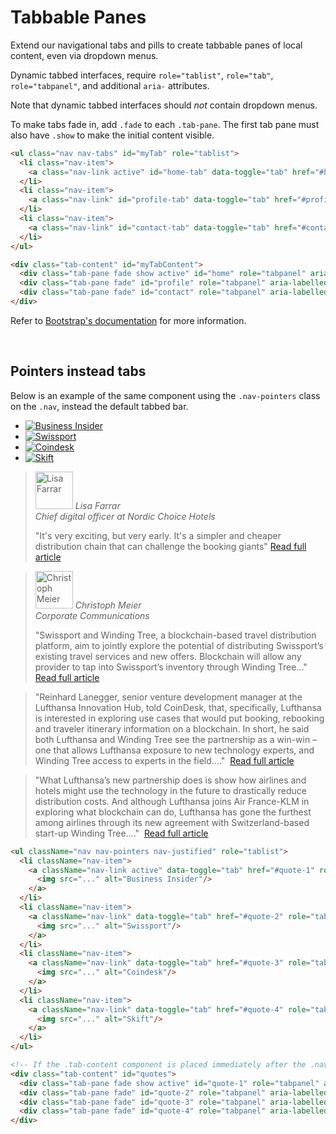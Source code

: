 # Tabbable Panes

<p class="lead">Extend our navigational tabs and pills to create tabbable panes of local content, even via dropdown menus.</p>

Dynamic tabbed interfaces, require `role="tablist"`, `role="tab"`, `role="tabpanel"`, and additional `aria-` attributes.

Note that dynamic tabbed interfaces should _not_ contain dropdown menus.

To make tabs fade in, add `.fade` to each `.tab-pane`. The first tab pane must also have `.show` to make the initial content visible.

<!-- STORY -->

```html
<ul class="nav nav-tabs" id="myTab" role="tablist">
  <li class="nav-item">
    <a class="nav-link active" id="home-tab" data-toggle="tab" href="#home" role="tab" aria-controls="home" aria-selected="true">Home</a>
  </li>
  <li class="nav-item">
    <a class="nav-link" id="profile-tab" data-toggle="tab" href="#profile" role="tab" aria-controls="profile" aria-selected="false">Profile</a>
  </li>
  <li class="nav-item">
    <a class="nav-link" id="contact-tab" data-toggle="tab" href="#contact" role="tab" aria-controls="contact" aria-selected="false">Contact</a>
  </li>
</ul>

<div class="tab-content" id="myTabContent">
  <div class="tab-pane fade show active" id="home" role="tabpanel" aria-labelledby="home-tab">...</div>
  <div class="tab-pane fade" id="profile" role="tabpanel" aria-labelledby="profile-tab">...</div>
  <div class="tab-pane fade" id="contact" role="tabpanel" aria-labelledby="contact-tab">...</div>
</div>
```

Refer to [Bootstrap's documentation](https://getbootstrap.com/docs/4.0/components/navs/#javascript-behavior) for more information.

<br/>

## Pointers instead tabs

Below is an example of the same component using the `.nav-pointers` class on the `.nav`, instead the default tabbed bar.


<div class="doc-preview mb-0">

  <ul class="nav nav-pointers mb-0 pl-0 nav-justified" role="tablist">
    <li class="nav-item">
      <a class="nav-link active" data-toggle="tab" href="#quote-1" role="tab" aria-selected="true">
        <img src="https://windingtree.com/assets/img/in-the-press/quotes/businessinsider.png" alt="Business Insider"/>
      </a>
    </li>
    <li class="nav-item">
      <a class="nav-link" data-toggle="tab" href="#quote-2" role="tab" aria-selected="false">
        <img src="https://windingtree.com/assets/img/in-the-press/quotes/Swissport.png" alt="Swissport"/>
      </a>
    </li>
    <li class="nav-item">
      <a class="nav-link" data-toggle="tab" href="#quote-3" role="tab" aria-selected="false">
        <img src="https://windingtree.com/assets/img/in-the-press/quotes/coindesk.png" alt="Coindesk"/>
      </a>
    </li>
    <li class="nav-item">
      <a class="nav-link" data-toggle="tab" href="#quote-4" role="tab" aria-selected="false">
        <img src="https://windingtree.com/assets/img/in-the-press/quotes/skift.svg" alt="Skift"/>
      </a>
    </li>
  </ul>

  <div class="tab-content block-shadow px-2 py-3 bg-white">
    <div class="tab-pane fade show active" id="quote-1" role="tabpanel">
      <blockquote class="blockquote blockquote--alt text-center text-md-left">
        <footer class="blockquote-footer media flex-column flex-md-row align-items-center mb-1">
          <img class="mb-1 mb-md-0 mr-md-1 rounded-circle" src="https://windingtree.com/assets/img/in-the-press/quotes/avatars/lisa-farrar.jpg" width="60" height="60" alt="Lisa Farrar"/>
          <cite class="media-body">
            Lisa Farrar
            <br/>
            Chief digital officer at Nordic Choice Hotels
          </cite>
        </footer>
        <p class="d-flex flex-column align-items-center d-md-block">
          "It's very exciting, but very early. It's a simpler and cheaper distribution chain that can challenge the booking giants"
          <a href="http://nordic.businessinsider.com/a-norwegian-hotel-billionaire-wants-to-use-blockchain-to-cut-out-expedia--/" class="mt-1 mt-md-0 border-bottom">
            Read full article
          </a>
        </p>
      </blockquote>
    </div>
    <div class="tab-pane fade " id="quote-2" role="tabpanel">
      <blockquote class="blockquote blockquote--alt text-center text-md-left">
        <footer class="blockquote-footer media flex-column flex-md-row align-items-center mb-1">
          <img class="mb-1 mb-md-0 mr-md-1 rounded-circle" src="https://windingtree.com/assets/img/in-the-press/quotes/avatars/Christoph-Meier.jpg" width="60" height="60" alt="Christoph Meier"/>
          <cite class="media-body">
            Christoph Meier
            <br/>
            Corporate Communications
          </cite>
          </footer>
          <p class="d-flex flex-column align-items-center d-md-block">
            "Swissport and Winding Tree, a blockchain-based travel distribution platform, aim to jointly explore the potential of distributing Swissport’s existing travel services and new offers. Blockchain will allow any provider to tap into Swissport’s inventory through Winding Tree..."
            <a href="http://www.swissport.com/nc/news-media-center/news-detail/article/swissport-signs-letters-of-intent-with-two-blockchain-technology-start-ups/" class="mt-1 mt-md-0 border-bottom">
              Read full article
            </a>
          </p>
        </blockquote>
      </div>
      <div class="tab-pane fade " id="quote-3" role="tabpanel">
        <blockquote class="blockquote text-center text-md-left">
          <p class="d-flex flex-column align-items-center d-md-block">
            "Reinhard Lanegger, senior venture development manager at the Lufthansa Innovation Hub, told CoinDesk, that, specifically, Lufthansa is interested in exploring use cases that would put booking, rebooking and traveler itinerary information on a blockchain. In short, he said both Lufthansa and Winding Tree see the partnership as a win-win – one that allows Lufthansa exposure to new technology experts, and Winding Tree access to experts in the field...."&nbsp;
            <a href="https://www.coindesk.com/ready-takeoff-lufthansa-strikes-deal-blockchain-ico-startup/" class="mt-1 mt-md-0 border-bottom small">
            Read full article
          </a>
        </p>
      </blockquote>
    </div>
    <div class="tab-pane fade " id="quote-4" role="tabpanel">
      <blockquote class="blockquote text-center text-md-left">
        <p class="d-flex flex-column align-items-center d-md-block">
          "What Lufthansa’s new partnership does is show how airlines and hotels might use the technology in the future to drastically reduce distribution costs. And although Lufthansa joins Air France-KLM in exploring what blockchain can do, Lufthansa has gone the furthest among airlines through its new agreement with Switzerland-based start-up Winding Tree...."&nbsp;
          <a href="https://skift.com/2017/10/10/lufthansa-partners-with-a-blockchain-provider-in-an-investment-worth-testing/" class="mt-1 mt-md-0 border-bottom small">
            Read full article
          </a>
        </p>
      </blockquote>
    </div>

  </div>

</div>


```html
<ul className="nav nav-pointers nav-justified" role="tablist">
  <li className="nav-item">
    <a className="nav-link active" data-toggle="tab" href="#quote-1" role="tab" aria-selected="true">
      <img src="..." alt="Business Insider"/>
    </a>
  </li>
  <li className="nav-item">
    <a className="nav-link" data-toggle="tab" href="#quote-2" role="tab" aria-selected="true">
      <img src="..." alt="Swissport"/>
    </a>
  </li>
  <li className="nav-item">
    <a className="nav-link" data-toggle="tab" href="#quote-3" role="tab" aria-selected="true">
      <img src="..." alt="Coindesk"/>
    </a>
  </li>
  <li className="nav-item">
    <a className="nav-link" data-toggle="tab" href="#quote-4" role="tab" aria-selected="true">
      <img src="..." alt="Skift"/>
    </a>
  </li>
</ul>

<!-- If the .tab-content component is placed immediately after the .nav there is no need to add the .block-shadow helper class -->
<div class="tab-content" id="quotes">
  <div class="tab-pane fade show active" id="quote-1" role="tabpanel" aria-labelledby="buisness-insider-tab">...</div>
  <div class="tab-pane fade" id="quote-2" role="tabpanel" aria-labelledby="swissport-tab">...</div>
  <div class="tab-pane fade" id="quote-3" role="tabpanel" aria-labelledby="coindesk-tab">...</div>
  <div class="tab-pane fade" id="quote-4" role="tabpanel" aria-labelledby="skift-tab">...</div>
</div>
```